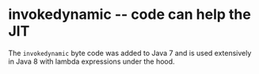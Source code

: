 invokedynamic -- code can help the JIT
===

The `invokedynamic` byte code was added to Java 7 and is used extensively
in Java 8 with lambda expressions under the hood.  

